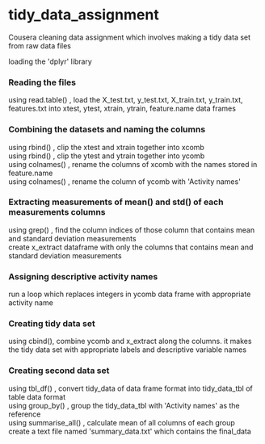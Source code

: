 # tidy_data_assignment
Cousera cleaning data assignment which involves making a tidy data set from raw data files

loading the 'dplyr' library  

### Reading the files
using read.table() , load the X_test.txt, y_test.txt, X_train.txt, y_train.txt, features.txt into xtest, ytest, xtrain, ytrain, feature.name data frames  

### Combining the datasets and naming the columns
using rbind() , clip the xtest and xtrain together into xcomb  
using rbind() , clip the ytest and ytrain together into ycomb  
using colnames() , rename the columns of xcomb with the names stored in feature.name  
using colnames() , rename the column of ycomb with 'Activity names'  

### Extracting measurements of mean() and std() of each measurements columns
using grep() , find the column indices of those column that contains mean and standard deviation measurements  
create x_extract dataframe with only the columns that contains mean and standard deviation measurements  

### Assigning descriptive activity names
run a loop which replaces integers in ycomb data frame with appropriate activity name  

### Creating tidy data set
using cbind(), combine ycomb and x_extract along the columns. it makes the tidy data set with appropriate labels and descriptive variable names  

### Creating second data set
using tbl_df() , convert tidy_data of data frame format into tidy_data_tbl of table data format  
using group_by() , group the tidy_data_tbl with 'Activity names' as the reference  
using summarise_all() , calculate mean of all columns of each group  
create a text file named 'summary_data.txt' which contains the final_data  